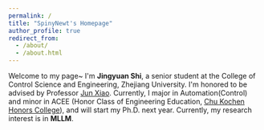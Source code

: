 ```yaml
---
permalink: /
title: "SpinyNewt's Homepage"
author_profile: true
redirect_from: 
  - /about/
  - /about.html
---
```


Welcome to my page~ I'm **Jingyuan Shi**, a senior student at the College of Control Science and Engineering, Zhejiang University. I'm honored to be advised by Professor [Jun Xiao](https://person.zju.edu.cn/junx). Currently, I major in Automation(Control) and minor in ACEE (Honor Class of Engineering Education, [Chu Kochen Honors College](https://ckc.zju.edu.cn/)), and will start my Ph.D. next year. Currently, my research interest is in **MLLM**.